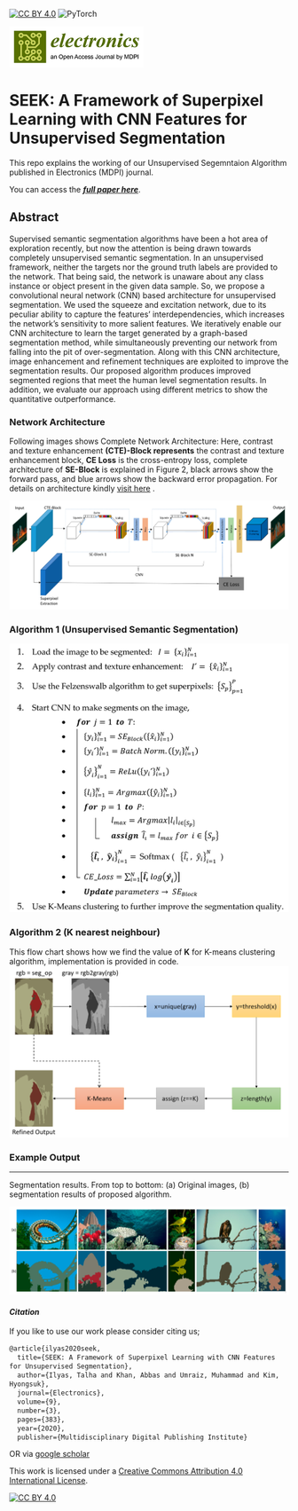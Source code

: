 [![CC BY 4.0][cc-by-shield]][cc-by]
<img alt="PyTorch" src="https://img.shields.io/badge/PyTorch%20-%23EE4C2C.svg?&style=for-the-badge&logo=PyTorch&logoColor=white" />

![alt text](https://github.com/Mr-TalhaIlyas/SEEK-A-Framework-of-Superpixel-Learning-with-CNN-Features-for-Unsupervised-Segmentation/blob/master/screens/mdpi2.png)
# SEEK: A Framework of Superpixel Learning with CNN Features for Unsupervised Segmentation 

This repo explains the working of our Unsupervised Segemntaion Algorithm published in  Electronics (MDPI) journal.

You can access the [**_full paper here_**](https://www.mdpi.com/2079-9292/9/3/383/htm).

## Abstract

Supervised semantic segmentation algorithms have been a hot area of exploration recently, but now the attention is being drawn towards completely unsupervised semantic segmentation. In an unsupervised framework, neither the targets nor the ground truth labels are provided to the network. That being said, the network is unaware about any class instance or object present in the given data sample. So, we propose a convolutional neural network (CNN) based architecture for unsupervised segmentation. We used the squeeze and excitation network, due to its peculiar ability to capture the features’ interdependencies, which increases the network’s sensitivity to more salient features. We iteratively enable our CNN architecture to learn the target generated by a graph-based segmentation method, while simultaneously preventing our network from falling into the pit of over-segmentation. Along with this CNN architecture, image enhancement and refinement techniques are exploited to improve the segmentation results. Our proposed algorithm produces improved segmented regions that meet the human level segmentation results. In addition, we evaluate our approach using different metrics to show the quantitative outperformance.

### **Network Architecture**

Following images shows Complete Network Architecture: Here, contrast and texture enhancement **(CTE)-Block represents** the contrast and texture enhancement block, **CE Loss** is the cross-entropy loss, complete architecture of **SE-Block** is explained in Figure 2, black arrows show the forward pass, and blue arrows show the backward error propagation.
For details on architecture kindly [visit here](https://www.mdpi.com/2079-9292/9/3/383/htm) .

![alt text](https://github.com/Mr-TalhaIlyas/SEEK-A-Framework-of-Superpixel-Learning-with-CNN-Features-for-Unsupervised-Segmentation/blob/master/screens/network.jpg?raw=true)

### **Algorithm 1 (Unsupervised Semantic Segmentation)**

![alt text](https://github.com/Mr-TalhaIlyas/SEEK-A-Framework-of-Superpixel-Learning-with-CNN-Features-for-Unsupervised-Segmentation/blob/master/screens/alg_1.jpg?raw=true)

### **Algorithm 2 (K nearest neighbour)**

This flow chart shows how we find the value of **K** for K-means clustering algorithm, implementation is provided in code.
![alt text](https://github.com/Mr-TalhaIlyas/SEEK-A-Framework-of-Superpixel-Learning-with-CNN-Features-for-Unsupervised-Segmentation/blob/master/screens/flow.png?raw=true)

### **Example Output**
---
Segmentation results. From top to bottom: (a) Original images, (b) segmentation results of proposed algorithm.

![alt text](https://github.com/Mr-TalhaIlyas/SEEK-A-Framework-of-Superpixel-Learning-with-CNN-Features-for-Unsupervised-Segmentation/blob/master/screens/op.jpg?raw=true)

#### **_Citation_**
If you like to use our work please consider citing us;
```
@article{ilyas2020seek,
  title={SEEK: A Framework of Superpixel Learning with CNN Features for Unsupervised Segmentation},
  author={Ilyas, Talha and Khan, Abbas and Umraiz, Muhammad and Kim, Hyongsuk},
  journal={Electronics},
  volume={9},
  number={3},
  pages={383},
  year={2020},
  publisher={Multidisciplinary Digital Publishing Institute}
```
OR via [google scholar](https://scholar.google.com/citations?hl=en&user=HYNOyyAAAAAJ)

This work is licensed under a
[Creative Commons Attribution 4.0 International License][cc-by].

[![CC BY 4.0][cc-by-image]][cc-by]

[cc-by]: http://creativecommons.org/licenses/by/4.0/
[cc-by-image]: https://i.creativecommons.org/l/by/4.0/88x31.png
[cc-by-shield]: https://img.shields.io/badge/License-CC%20BY%204.0-lightgrey.svg

